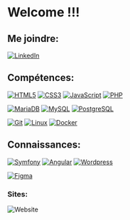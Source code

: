 # Welcome !!!

## Me joindre:

[![LinkedIn](https://img.shields.io/badge/-LinkedIn-000?&logo=LinkedIn&logoColor=0A66C2)](https://www.linkedin.com/in/s-matthieu/)

## Compétences:

[![HTML5](https://img.shields.io/badge/-HTML5-000?&logo=HTML5&logoColor=E34F26)](https://www.w3.org/html/)
[![CSS3](https://img.shields.io/badge/-CSS3-000?&logo=CSS3&logoColor=1572B6)](https://developer.mozilla.org/fr/docs/Web/CSS)
[![JavaScript](https://img.shields.io/badge/-JavaScript-000?&logo=JavaScript&logoColor=F7DF1E)](https://developer.mozilla.org/en-US/docs/Web/JavaScript)
[![PHP](https://img.shields.io/badge/-PHP8-000?&logo=PHP&logoColor=777BB4)](https://www.php.net)

[![MariaDB](https://img.shields.io/badge/-MariaDB-000?&logo=MariaDB&logoColor=003545)](https://mariadb.org/)
[![MySQL](https://img.shields.io/badge/-MySQL-000?&logo=MySQL&logoColor=4479A1)](https://www.mysql.com/)
[![PostgreSQL](https://img.shields.io/badge/-PostgreSQL-000?&logo=PostgreSQL&logoColor=4169E1)](https://www.postgresql.org)

[![Git](https://img.shields.io/badge/-Git-000?&logo=Git&logoColor=F05032)](https://git-scm.com/)
[![Linux](https://img.shields.io/badge/-Linux-000?&logo=Linux&logoColor=FFFFFF)](https://www.linux.org/)
[![Docker](https://img.shields.io/badge/-Docker-000?&logo=Docker&logoColor=2196F3)](https://aws.amazon.com/fr/docker/)

## Connaissances:

[![Symfony](https://img.shields.io/badge/-Symfony-000?&logo=Symfony&logoColor=FFF)](https://symfony.com)
[![Angular](https://img.shields.io/badge/-Angular-000?&logo=Angular&logoColor=FF5131)](https://www.50a.fr/0/angular)
[![Wordpress](https://img.shields.io/badge/-Wordpress-000?&logo=Wordpress&logoColor=2196F3)](https://www.seomix.fr/wordpress/)

[![Figma](https://img.shields.io/badge/-Figma-000?&logo=Figma&logoColor=F24E1E)](https://www.figma.com/)

### Sites:

![Website](https://img.shields.io/website?up_color=red&up_message=%23ProjetMusic%20%28stand-by%29&url=https%3A%2F%2Ftraversemusic.000webhostapp.com%2Findex.php%3Fcontroller%3Ddefault%26action%3Daccueil%23roulette)

